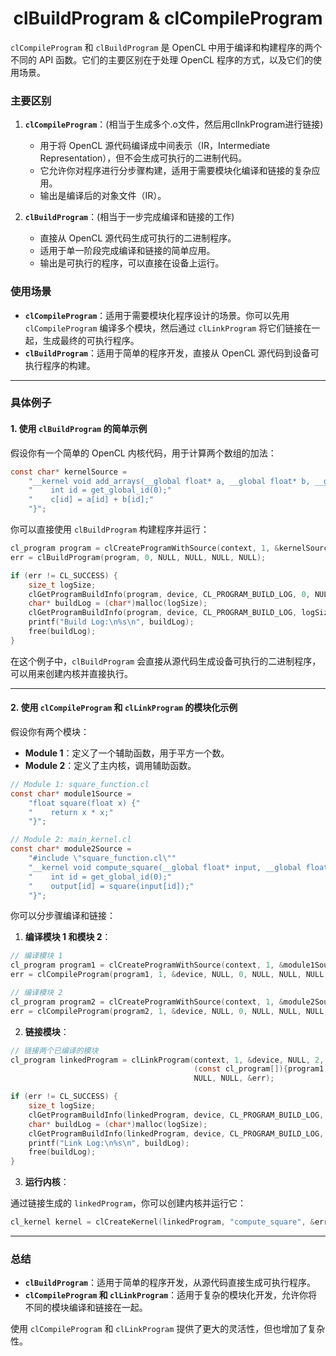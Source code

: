 <h1 align="center">clBuildProgram & clCompileProgram</h1>






`clCompileProgram` 和 `clBuildProgram` 是 OpenCL 中用于编译和构建程序的两个不同的 API 函数。它们的主要区别在于处理 OpenCL 程序的方式，以及它们的使用场景。

### **主要区别**
1. **`clCompileProgram`**：(相当于生成多个.o文件，然后用clInkProgram进行链接)
   - 用于将 OpenCL 源代码编译成中间表示（IR，Intermediate Representation），但不会生成可执行的二进制代码。
   - 它允许你对程序进行分步骤构建，适用于需要模块化编译和链接的复杂应用。
   - 输出是编译后的对象文件（IR）。

2. **`clBuildProgram`**：(相当于一步完成编译和链接的工作)
   - 直接从 OpenCL 源代码生成可执行的二进制程序。
   - 适用于单一阶段完成编译和链接的简单应用。
   - 输出是可执行的程序，可以直接在设备上运行。

### **使用场景**
- **`clCompileProgram`**：适用于需要模块化程序设计的场景。你可以先用 `clCompileProgram` 编译多个模块，然后通过 `clLinkProgram` 将它们链接在一起，生成最终的可执行程序。
- **`clBuildProgram`**：适用于简单的程序开发，直接从 OpenCL 源代码到设备可执行程序的构建。

---

### **具体例子**

#### **1. 使用 `clBuildProgram` 的简单示例**
假设你有一个简单的 OpenCL 内核代码，用于计算两个数组的加法：

```c
const char* kernelSource = 
    "__kernel void add_arrays(__global float* a, __global float* b, __global float* c) {"
    "    int id = get_global_id(0);"
    "    c[id] = a[id] + b[id];"
    "}";
```

你可以直接使用 `clBuildProgram` 构建程序并运行：

```c
cl_program program = clCreateProgramWithSource(context, 1, &kernelSource, NULL, &err);
err = clBuildProgram(program, 0, NULL, NULL, NULL, NULL);

if (err != CL_SUCCESS) {
    size_t logSize;
    clGetProgramBuildInfo(program, device, CL_PROGRAM_BUILD_LOG, 0, NULL, &logSize);
    char* buildLog = (char*)malloc(logSize);
    clGetProgramBuildInfo(program, device, CL_PROGRAM_BUILD_LOG, logSize, buildLog, NULL);
    printf("Build Log:\n%s\n", buildLog);
    free(buildLog);
}
```

在这个例子中，`clBuildProgram` 会直接从源代码生成设备可执行的二进制程序，可以用来创建内核并直接执行。

---

#### **2. 使用 `clCompileProgram` 和 `clLinkProgram` 的模块化示例**
假设你有两个模块：
- **Module 1**：定义了一个辅助函数，用于平方一个数。
- **Module 2**：定义了主内核，调用辅助函数。

```c
// Module 1: square_function.cl
const char* module1Source = 
    "float square(float x) {"
    "    return x * x;"
    "}";
```

```c
// Module 2: main_kernel.cl
const char* module2Source = 
    "#include \"square_function.cl\""
    "__kernel void compute_square(__global float* input, __global float* output) {"
    "    int id = get_global_id(0);"
    "    output[id] = square(input[id]);"
    "}";
```

你可以分步骤编译和链接：

1. **编译模块 1 和模块 2**：

```c
// 编译模块 1
cl_program program1 = clCreateProgramWithSource(context, 1, &module1Source, NULL, &err);
err = clCompileProgram(program1, 1, &device, NULL, 0, NULL, NULL, NULL, NULL);

// 编译模块 2
cl_program program2 = clCreateProgramWithSource(context, 1, &module2Source, NULL, &err);
err = clCompileProgram(program2, 1, &device, NULL, 0, NULL, NULL, NULL, NULL);
```

2. **链接模块**：

```c
// 链接两个已编译的模块
cl_program linkedProgram = clLinkProgram(context, 1, &device, NULL, 2, 
                                         (const cl_program[]){program1, program2}, 
                                         NULL, NULL, &err);

if (err != CL_SUCCESS) {
    size_t logSize;
    clGetProgramBuildInfo(linkedProgram, device, CL_PROGRAM_BUILD_LOG, 0, NULL, &logSize);
    char* buildLog = (char*)malloc(logSize);
    clGetProgramBuildInfo(linkedProgram, device, CL_PROGRAM_BUILD_LOG, logSize, buildLog, NULL);
    printf("Link Log:\n%s\n", buildLog);
    free(buildLog);
}
```

3. **运行内核**：

通过链接生成的 `linkedProgram`，你可以创建内核并运行它：

```c
cl_kernel kernel = clCreateKernel(linkedProgram, "compute_square", &err);
```

---

### **总结**
- **`clBuildProgram`**：适用于简单的程序开发，从源代码直接生成可执行程序。
- **`clCompileProgram` 和 `clLinkProgram`**：适用于复杂的模块化开发，允许你将不同的模块编译和链接在一起。

使用 `clCompileProgram` 和 `clLinkProgram` 提供了更大的灵活性，但也增加了复杂性。







